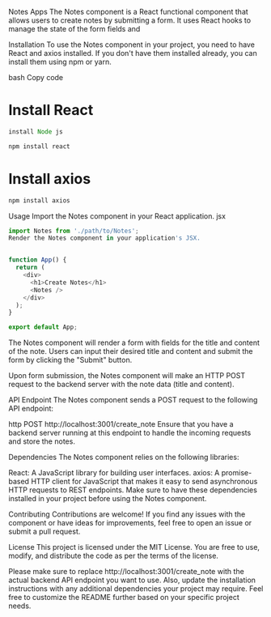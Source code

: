 Notes Apps
The Notes component is a React functional component that allows users to create notes by submitting a form. It uses React hooks to manage the state of the form fields and 


Installation
To use the Notes component in your project, you need to have React and axios installed. If you don't have them installed already, you can install them using npm or yarn.

bash
Copy code
# Install React
```js
install Node js
```
```js
npm install react
```
# Install axios
```js
npm install axios
```
Usage
Import the Notes component in your React application.
jsx
```js
import Notes from './path/to/Notes';
Render the Notes component in your application's JSX.


function App() {
  return (
    <div>
      <h1>Create Notes</h1>
      <Notes />
    </div>
  );
}

export default App;
```
The Notes component will render a form with fields for the title and content of the note. Users can input their desired title and content and submit the form by clicking the "Submit" button.

Upon form submission, the Notes component will make an HTTP POST request to the backend server with the note data (title and content).

API Endpoint
The Notes component sends a POST request to the following API endpoint:

http
POST http://localhost:3001/create_note
Ensure that you have a backend server running at this endpoint to handle the incoming requests and store the notes.

Dependencies
The Notes component relies on the following libraries:

React: A JavaScript library for building user interfaces.
axios: A promise-based HTTP client for JavaScript that makes it easy to send asynchronous HTTP requests to REST endpoints.
Make sure to have these dependencies installed in your project before using the Notes component.

Contributing
Contributions are welcome! If you find any issues with the component or have ideas for improvements, feel free to open an issue or submit a pull request.

License
This project is licensed under the MIT License. You are free to use, modify, and distribute the code as per the terms of the license.

Please make sure to replace http://localhost:3001/create_note with the actual backend API endpoint you want to use. Also, update the installation instructions with any additional dependencies your project may require. Feel free to customize the README further based on your specific project needs.